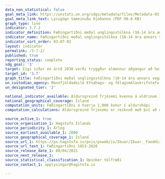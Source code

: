 ```yaml
---
data_non_statistical: false
goal_meta_link: https://unstats.un.org/sdgs/metadata/files/Metadata-03-07-02.pdf
goal_meta_link_text: Lýsigögn Sameinuðu Þjóðanna (PDF 90.8 KB)
graph_type: line
indicator: 3.7.2
indicator_definition: Fæðingartíðni meðal unglingsstúlkna (10-14 ára annars vegar og 15-19 ára hins vegar) á hverjar 1.000 stúlkur í viðkomandi aldurshópi.
indicator_name: Fæðingartíðni meðal unglingsstúlkna (10-14 ára annars vegar og 15-19 ára hins vegar) á hverjar 1.000 stúlkur í viðkomandi aldurshópi.
indicator_sort_order: 03-07-02
layout: indicator
permalink: /3-7-2/
published: true
reporting_status: complete
sdg_goal: '3'
target: Eigi síðar en árið 2030 verði tryggður almennur aðgangur að heilbrigðisþjónustu á sviði kynheilbrigðis, meðal annars fyrir þá sem ætla að stofna fjölskyldu, og fræðsla og upplýsingagjöf veitt því tengdu. Tryggt verði að kynheilbrigði verði fellt inn í landsáætlanir.
target_id: '3.7'
graph_title: Fæðingartíðni meðal unglingsstúlkna (10-14 ára annars vegar og 15-19 ára hins vegar) á hverjar 1.000 stúlkur í viðkomandi aldurshópi.
un_custodian_agency: Mannfjöldadeild Efnahags- og félagsmálaskrifstofu Sameinuðu Þjóðanna (DESA) Mannfjöldasjóður Sameinuðu Þjóðanna (UNFPA)
un_designated_tier: '2'

national_indicator_available: Aldursgreind frjósemi kvenna á aldrinum 10 til 14 ára og 15 til 19 ára
national_geographical_coverage: Ísland
computation_units: Fæðingartíðni á hverja 1,000 konur í aldurshópi
computation_calculations: Aldursgreind frjósemi er reiknuð með því að deila fjölda lifandi fæddra barna af mæðrum í hverjum aldurshópi við fjölda kvenna í hverjum aldurshópi fyrir sig.  

source_active_1: true
source_organisation_1: Hagstofa Íslands
source_periodicity_1: Árleg
source_earliest_available_1: 2000
source_geographical_coverage_1: Ísland
source_url_1: https://px.hagstofa.is/pxis/pxweb/is/Ibuar/Ibuar__Faeddirdanir__Faeddir__faedingar/MAN05201.px
source_url_text_1: Fæðingartíðni 1853-2020
source_release_date_1: 09/04/2021
source_next_release_1:
source_statistical_classification_1: Opinber tölfræði
source_contact_1: upplysingar@hagstofa.is

---
```

